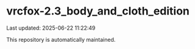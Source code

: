 # vrcfox-2.3_body_and_cloth_edition

Last updated: 2025-06-22 11:22:49

This repository is automatically maintained.
